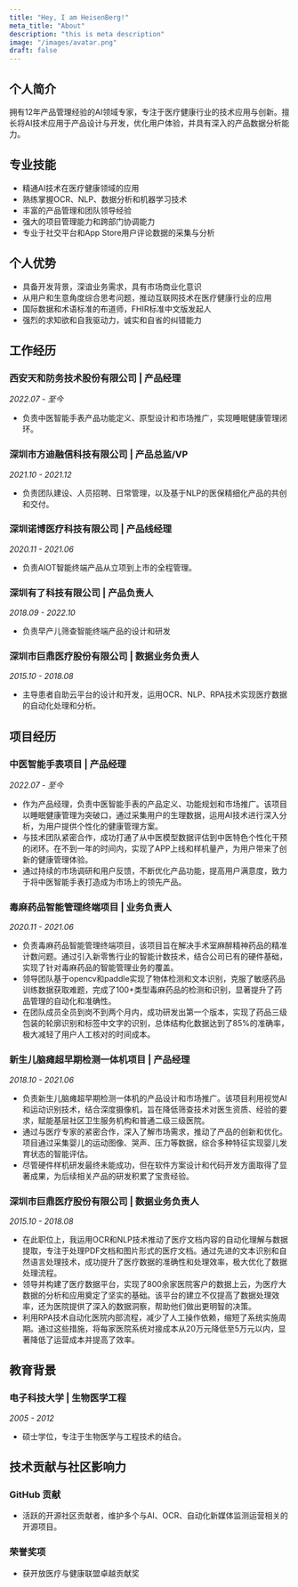 ```yaml
---
title: "Hey, I am HeisenBerg!"
meta_title: "About"
description: "this is meta description"
image: "/images/avatar.png"
draft: false
---
```



## 个人简介
拥有12年产品管理经验的AI领域专家，专注于医疗健康行业的技术应用与创新。擅长将AI技术应用于产品设计与开发，优化用户体验，并具有深入的产品数据分析能力。

## 专业技能
- 精通AI技术在医疗健康领域的应用
- 熟练掌握OCR、NLP、数据分析和机器学习技术
- 丰富的产品管理和团队领导经验
- 强大的项目管理能力和跨部门协调能力
- 专业于社交平台和App Store用户评论数据的采集与分析

## 个人优势
- 具备开发背景，深谙业务需求，具有市场商业化意识
- 从用户和生意角度综合思考问题，推动互联网技术在医疗健康行业的应用
- 国际数据和术语标准的布道师，FHIR标准中文版发起人
- 强烈的求知欲和自我驱动力，诚实和自省的纠错能力
## 工作经历

### 西安天和防务技术股份有限公司 | 产品经理
_2022.07 - 至今_
- 负责中医智能手表产品功能定义、原型设计和市场推广，实现睡眠健康管理闭环。

### 深圳市方迪融信科技有限公司 | 产品总监/VP
_2021.10 - 2021.12_
- 负责团队建设、人员招聘、日常管理，以及基于NLP的医保精细化产品的共创和交付。

### 深圳诺博医疗科技有限公司 | 产品线经理
_2020.11 - 2021.06_
- 负责AIOT智能终端产品从立项到上市的全程管理。

### 深圳有了科技有限公司 | 产品负责人
_2018.09 - 2022.10_
- 负责早产儿筛查智能终端产品的设计和研发
### 深圳市巨鼎医疗股份有限公司 | 数据业务负责人
_2015.10 - 2018.08_
- 主导患者自助云平台的设计和开发，运用OCR、NLP、RPA技术实现医疗数据的自动化处理和分析。


## 项目经历

### 中医智能手表项目 | 产品经理
_2022.07 - 至今_
- 作为产品经理，负责中医智能手表的产品定义、功能规划和市场推广。该项目以睡眠健康管理为突破口，通过采集用户的生理数据，运用AI技术进行深入分析，为用户提供个性化的健康管理方案。
- 与技术团队紧密合作，成功打通了从中医模型数据评估到中医特色个性化干预的闭环。在不到一年的时间内，实现了APP上线和样机量产，为用户带来了创新的健康管理体验。
- 通过持续的市场调研和用户反馈，不断优化产品功能，提高用户满意度，致力于将中医智能手表打造成为市场上的领先产品。

### 毒麻药品智能管理终端项目 | 业务负责人
_2020.11 - 2021.06_
- 负责毒麻药品智能管理终端项目，该项目旨在解决手术室麻醉精神药品的精准计数问题。通过引入新零售行业的智能计数技术，结合公司已有的硬件基础，实现了针对毒麻药品的智能管理业务的覆盖。
- 领导团队基于opencv和paddle实现了物体检测和文本识别，克服了敏感药品训练数据获取难题，完成了100+类型毒麻药品的检测和识别，显著提升了药品管理的自动化和准确性。
- 在团队成员全员到岗不到两个月内，成功研发出第一个版本，实现了药品三级包装的轮廓识别和标签中文字的识别，总体结构化数据达到了85%的准确率，极大减轻了用户人工核对的时间成本。

### 新生儿脑瘫超早期检测一体机项目 | 产品经理
_2018.10 - 2021.06_
- 负责新生儿脑瘫超早期检测一体机的产品设计和市场推广。该项目利用视觉AI和运动识别技术，结合深度摄像机，旨在降低筛查技术对医生资质、经验的要求，赋能基层社区卫生服务机构和普通二级三级医院。
- 通过与医疗专家的紧密合作，深入了解市场需求，推动了产品的创新和优化。项目通过采集婴儿的运动图像、哭声、压力等数据，综合多种特征实现婴儿发育状态的智能评估。
- 尽管硬件样机研发最终未能成功，但在软件方案设计和代码开发方面取得了显著成果，为后续相关产品的研发积累了宝贵经验。
### 深圳市巨鼎医疗股份有限公司 | 数据业务负责人
_2015.10 - 2018.08_
- 在此职位上，我运用OCR和NLP技术推动了医疗文档内容的自动化理解与数据提取，专注于处理PDF文档和图片形式的医疗文档。通过先进的文本识别和自然语言处理技术，成功提升了医疗数据的准确性和处理效率，极大优化了数据处理流程。
- 领导并构建了医疗数据平台，实现了800余家医院客户的数据上云，为医疗大数据的分析和应用奠定了坚实的基础。该平台的建立不仅提高了数据处理效率，还为医院提供了深入的数据洞察，帮助他们做出更明智的决策。
- 利用RPA技术自动化医院内部流程，减少了人工操作依赖，缩短了系统实施周期。通过这些措施，将每家医院系统对接成本从20万元降低至5万元以内，显著降低了运营成本并提高了效率。

## 教育背景

### 电子科技大学 | 生物医学工程
_2005 - 2012_
- 硕士学位，专注于生物医学与工程技术的结合。

## 技术贡献与社区影响力

### GitHub 贡献
- 活跃的开源社区贡献者，维护多个与AI、OCR、自动化新媒体监测运营相关的开源项目。

### 荣誉奖项
- 获开放医疗与健康联盟卓越贡献奖
